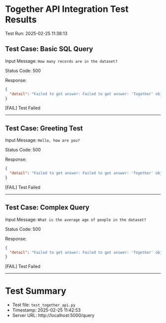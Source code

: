 # Together API Integration Test Results

Test Run: 2025-02-25 11:38:13

## Test Case: Basic SQL Query

Input Message: `How many records are in the dataset?`

Status Code: 500

Response:
```json
{
  "detail": "Failed to get answer: Failed to get answer: 'Together' object has no attribute 'chat'"
}
```

[FAIL] Test Failed

---

## Test Case: Greeting Test

Input Message: `Hello, how are you?`

Status Code: 500

Response:
```json
{
  "detail": "Failed to get answer: Failed to get answer: 'Together' object has no attribute 'chat'"
}
```

[FAIL] Test Failed

---

## Test Case: Complex Query

Input Message: `What is the average age of people in the dataset?`

Status Code: 500

Response:
```json
{
  "detail": "Failed to get answer: Failed to get answer: 'Together' object has no attribute 'chat'"
}
```

[FAIL] Test Failed

---

# Test Summary

- Test file: `test_together_api.py`
- Timestamp: 2025-02-25 11:42:53
- Server URL: http://localhost:5000/query
